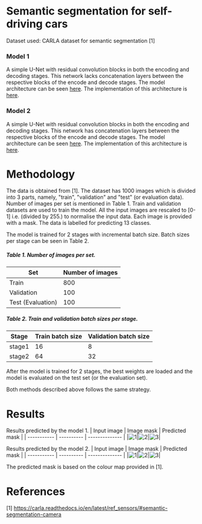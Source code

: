 # Semantic segmentation for self-driving cars

Dataset used: CARLA dataset for semantic segmentation [1]

### Model 1

A simple U-Net with residual convolution blocks in both the encoding and decoding stages. This network lacks concatenation layers between the respective blocks of the encode and decode stages. The model architecture can be seen [here](https://github.com/SivanandaGorugantu/convolutional_neural_networks/tree/main/Image_classification/MNIST/Model_Architecture/mnist2FC.png). The implementation of this architecture is [here](https://github.com/SivanandaGorugantu/convolutional_neural_networks/tree/main/Image_classification/MNIST/notebooks/MNIST_2FC.ipynb). 

### Model 2 

A simple U-Net with residual convolution blocks in both the encoding and decoding stages. This network has concatenation layers between the respective blocks of the encode and decode stages. The model architecture can be seen [here](https://github.com/SivanandaGorugantu/convolutional_neural_networks/tree/main/Image_classification/MNIST/Model_Architecture/mnist2FC.png). The implementation of this architecture is [here](https://github.com/SivanandaGorugantu/convolutional_neural_networks/tree/main/Image_classification/MNIST/notebooks/MNIST_2FC.ipynb). 


# Methodology

The data is obtained from [1]. The dataset has 1000 images which is divided into 3 parts, namely, "train", "validation" and "test" (or evaluation data). Number of images per set is mentioned in Table 1. Train and validation datasets are used to train the model. All the input images are rescaled to [0-1] i.e. (divided by 255.) to normalise the input data. Each image is provided with a mask. The data is labelled for predicting 13 classes. 

The model is trained for 2 stages with incremental batch size. Batch sizes per stage can be seen in Table 2. 

##### Table 1. Number of images per set.

| Set | Number of images |
| ----- | --------- |
| Train | 800 | 
| Validation | 100 | 
| Test (Evaluation) | 100 |

##### Table 2. Train and validation batch sizes per stage.

| Stage | Train batch size | Validation batch size |
| ----- | --------- | --------- |
| stage1 | 16 | 8 |
| stage2 | 64 | 32 |


After the model is trained for 2 stages, the best weights are loaded and the model is evaluated on the test set (or the evaluation set). 

Both methods described above follows the same strategy.


# Results

Results predicted by the model 1.
| Input image | Image mask | Predicted mask |
| ----------- | ---------- | -------------- |
|![1](https://user-images.githubusercontent.com/43802985/95289742-22a96280-0889-11eb-8402-a9d5e30679c0.png)|![2](https://user-images.githubusercontent.com/43802985/95289829-60a68680-0889-11eb-9593-38ba2db25a06.png)|![3](https://user-images.githubusercontent.com/43802985/95289853-7025cf80-0889-11eb-8783-82e87f7d6f63.png)|

Results predicted by the model 2.
| Input image | Image mask | Predicted mask |
| ----------- | ---------- | -------------- |
|![1](https://user-images.githubusercontent.com/43802985/95289742-22a96280-0889-11eb-8402-a9d5e30679c0.png)|![2](https://user-images.githubusercontent.com/43802985/95289829-60a68680-0889-11eb-9593-38ba2db25a06.png)|![3](https://user-images.githubusercontent.com/43802985/95289853-7025cf80-0889-11eb-8783-82e87f7d6f63.png)|

The predicted mask is based on the colour map provided in [1].

# References

[1] https://carla.readthedocs.io/en/latest/ref_sensors/#semantic-segmentation-camera
